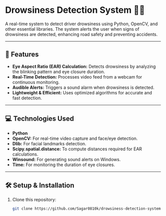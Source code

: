 # Drowsiness Detection System 🚗💤

A real-time system to detect driver drowsiness using Python, OpenCV, and other essential libraries. The system alerts the user when signs of drowsiness are detected, enhancing road safety and preventing accidents.

---

## 🌟 Features
- **Eye Aspect Ratio (EAR) Calculation:** Detects drowsiness by analyzing the blinking pattern and eye closure duration.
- **Real-Time Detection:** Processes video feed from a webcam for continuous monitoring.
- **Audible Alerts:** Triggers a sound alarm when drowsiness is detected.
- **Lightweight & Efficient:** Uses optimized algorithms for accurate and fast detection.

---

## 💻 Technologies Used
- **Python**
- **OpenCV:** For real-time video capture and face/eye detection.
- **Dlib:** For facial landmarks detection.
- **Scipy.spatial.distance:** To compute distances required for EAR calculations.
- **Winsound:** For generating sound alerts on Windows.
- **Time:** For monitoring the duration of eye closures.

---

## 🛠️ Setup & Installation
1. Clone this repository:
   ```bash
   git clone https://github.com/Sagar0810k/drowsiness-detection-system.git

